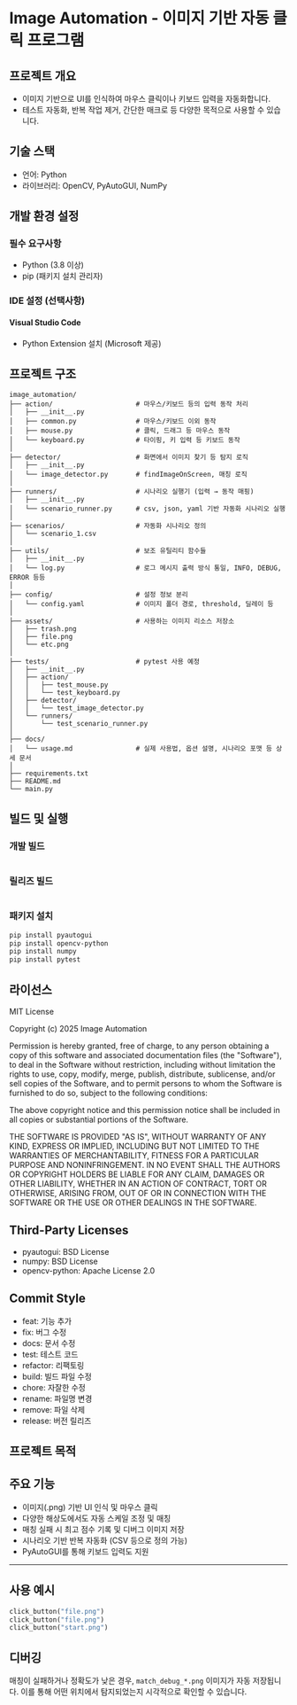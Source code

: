 # Image Automation - 이미지 기반 자동 클릭 프로그램

## 프로젝트 개요
- 이미지 기반으로 UI를 인식하여 마우스 클릭이나 키보드 입력을 자동화합니다.  
- 테스트 자동화, 반복 작업 제거, 간단한 매크로 등 다양한 목적으로 사용할 수 있습니다.

## 기술 스택
- 언어: Python
- 라이브러리: OpenCV, PyAutoGUI, NumPy

## 개발 환경 설정

### 필수 요구사항
- Python (3.8 이상)
- pip (패키지 설치 관리자)

### IDE 설정 (선택사항)
#### Visual Studio Code
- Python Extension 설치 (Microsoft 제공)

## 프로젝트 구조
```
image_automation/
├── action/                     # 마우스/키보드 등의 입력 동작 처리
│   ├── __init__.py
│   ├── common.py               # 마우스/키보드 이외 동작
│   ├── mouse.py                # 클릭, 드래그 등 마우스 동작
│   └── keyboard.py             # 타이핑, 키 입력 등 키보드 동작
│
├── detector/                   # 화면에서 이미지 찾기 등 탐지 로직
│   ├── __init__.py
│   └── image_detector.py       # findImageOnScreen, 매칭 로직
│
├── runners/                    # 시나리오 실행기 (입력 → 동작 매핑)
│   ├── __init__.py
│   └── scenario_runner.py      # csv, json, yaml 기반 자동화 시나리오 실행
│
├── scenarios/                  # 자동화 시나리오 정의
│   └── scenario_1.csv
│
├── utils/                      # 보조 유틸리티 함수들
│   ├── __init__.py
│   └── log.py                  # 로그 메시지 출력 방식 통일, INFO, DEBUG, ERROR 등등
│
├── config/                     # 설정 정보 분리
│   └── config.yaml             # 이미지 폴더 경로, threshold, 딜레이 등
│
├── assets/                     # 사용하는 이미지 리소스 저장소
│   ├── trash.png
│   ├── file.png
│   └── etc.png
│
├── tests/                      # pytest 사용 예정
│   ├── __init__.py  
│   ├── action/
│   │   ├── test_mouse.py
│   │   └── test_keyboard.py
│   ├── detector/
│   │   └── test_image_detector.py
│   └── runners/
│       └── test_scenario_runner.py
│
├── docs/                       
│   └── usage.md                # 실제 사용법, 옵션 설명, 시나리오 포맷 등 상세 문서
│
├── requirements.txt
├── README.md
└── main.py                     
```

## 빌드 및 실행

### 개발 빌드
```bash

```

### 릴리즈 빌드
```bash

```
### 패키지 설치
```bash
pip install pyautogui
pip install opencv-python
pip install numpy
pip install pytest
```

## 라이선스
MIT License

Copyright (c) 2025 Image Automation

Permission is hereby granted, free of charge, to any person obtaining a copy
of this software and associated documentation files (the "Software"), to deal
in the Software without restriction, including without limitation the rights
to use, copy, modify, merge, publish, distribute, sublicense, and/or sell
copies of the Software, and to permit persons to whom the Software is
furnished to do so, subject to the following conditions:

The above copyright notice and this permission notice shall be included in all
copies or substantial portions of the Software.

THE SOFTWARE IS PROVIDED "AS IS", WITHOUT WARRANTY OF ANY KIND, EXPRESS OR
IMPLIED, INCLUDING BUT NOT LIMITED TO THE WARRANTIES OF MERCHANTABILITY,
FITNESS FOR A PARTICULAR PURPOSE AND NONINFRINGEMENT. IN NO EVENT SHALL THE
AUTHORS OR COPYRIGHT HOLDERS BE LIABLE FOR ANY CLAIM, DAMAGES OR OTHER
LIABILITY, WHETHER IN AN ACTION OF CONTRACT, TORT OR OTHERWISE, ARISING FROM,
OUT OF OR IN CONNECTION WITH THE SOFTWARE OR THE USE OR OTHER DEALINGS IN THE
SOFTWARE.

## Third-Party Licenses
- pyautogui: BSD License
- numpy: BSD License
- opencv-python: Apache License 2.0

## Commit Style
- feat: 기능 추가
- fix: 버그 수정
- docs: 문서 수정
- test: 테스트 코드
- refactor: 리팩토링
- build: 빌드 파일 수정
- chore: 자잘한 수정
- rename: 파일명 변경
- remove: 파일 삭제
- release: 버전 릴리즈

## 프로젝트 목적


## 주요 기능
- 이미지(.png) 기반 UI 인식 및 마우스 클릭
- 다양한 해상도에서도 자동 스케일 조정 및 매칭
- 매칭 실패 시 최고 점수 기록 및 디버그 이미지 저장
- 시나리오 기반 반복 자동화 (CSV 등으로 정의 가능)
- PyAutoGUI를 통해 키보드 입력도 지원

---

## 사용 예시

```python
click_button("file.png")
click_button("file.png")
click_button("start.png")
```

## 디버깅
매칭이 실패하거나 정확도가 낮은 경우, `match_debug_*.png` 이미지가 자동 저장됩니다.
이를 통해 어떤 위치에서 탐지되었는지 시각적으로 확인할 수 있습니다.

